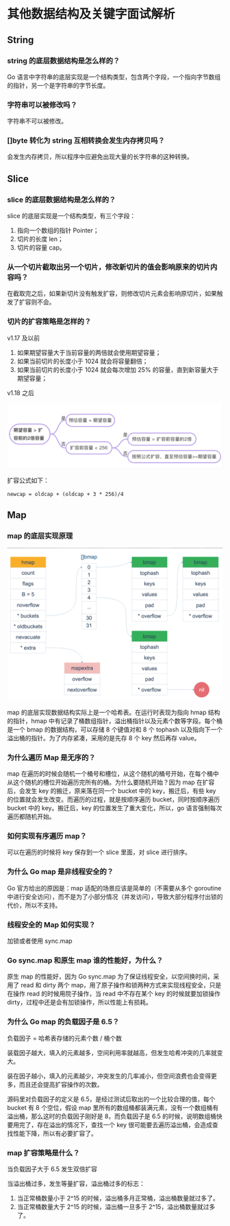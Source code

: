 # 其他数据结构及关键字面试解析

## String

### string 的底层数据结构是怎么样的？

Go 语言中字符串的底层实现是一个结构类型，包含两个字段，一个指向字节数组的指针，另一个是字符串的字节长度。

### 字符串可以被修改吗？

字符串不可以被修改。

### []byte 转化为 string 互相转换会发生内存拷贝吗？

会发生内存拷贝，所以程序中应避免出现大量的长字符串的这种转换。

## Slice

### slice 的底层数据结构是怎么样的？

slice 的底层实现是一个结构类型，有三个字段：

1. 指向一个数组的指针 Pointer；
2. 切片的长度 len；
3. 切片的容量 cap。

### 从一个切片截取出另一个切片，修改新切片的值会影响原来的切片内容吗？

在截取完之后，如果新切片没有触发扩容，则修改切片元素会影响原切片，如果触发了扩容则不会。

### 切片的扩容策略是怎样的？

v1.17 及以前

1. 如果期望容量大于当前容量的两倍就会使用期望容量；
2. 如果当前切片的长度小于 1024 就会将容量翻倍；
3. 如果当前切片的长度小于 1024 就会每次增加 25% 的容量，直到新容量大于期望容量；

v1.18 之后

![Go数据结构切片的扩容策略](../image/Go数据结构切片的扩容策略.png)

扩容公式如下：

```
newcap = oldcap + (oldcap + 3 * 256)/4
```

## Map

### map 的底层实现原理

![Go数据结构Map底层结构](../image/Go数据结构Map底层结构.png)

map 的底层实现数据结构实际上是一个哈希表。在运行时表现为指向 hmap 结构的指针，hmap 中有记录了桶数组指针，溢出桶指针以及元素个数等字段。每个桶是一个 bmap 的数据结构，可以存储 8 个键值对和 8 个 tophash 以及指向下一个溢出桶的指针。为了内存紧凑，采用的是先存 8 个 key 然后再存 value。

### 为什么遍历 Map 是无序的？

map 在遍历的时候会随机一个桶号和槽位，从这个随机的桶号开始，在每个桶中从这个随机的槽位开始遍历完所有的桶。为什么要随机开始？因为 map 在扩容后，会发生 key 的搬迁，原来落在同一个 bucket 中的 key，搬迁后，有些 key 的位置就会发生改变。而遍历的过程，就是按顺序遍历 bucket，同时按顺序遍历 bucket 中的 key。搬迁后，key 的位置发生了重大变化，所以，go 语言强制每次遍历都随机开始。

### 如何实现有序遍历 map？

可以在遍历的时候将 key 保存到一个 slice 里面，对 slice 进行排序。

### 为什么 Go map 是非线程安全的？

Go 官方给出的原因是：map 适配的场景应该是简单的（不需要从多个 goroutine 中进行安全访问），而不是为了小部分情况（并发访问），导致大部分程序付出锁的代价，所以不支持。

### 线程安全的 Map 如何实现？

加锁或者使用 sync.map 

### Go sync.map 和原生 map 谁的性能好，为什么？

原生 map 的性能好，因为 Go sync.map 为了保证线程安全，以空间换时间，采用了 read 和 dirty 两个 map，用了原子操作和锁两种方式来实现线程安全，只是在操作 read 的时候用院子操作，当 read 中不存在某个 key 的时候就要加锁操作 dirty，过程中还是会有加锁操作，所以性能上有损耗。

### 为什么 Go map 的负载因子是 6.5？

负载因子 = 哈希表存储的元素个数 / 桶个数

装载因子越大，填入的元素越多，空间利用率就越高，但发生哈希冲突的几率就变大。

装在因子越小，填入的元素越少，冲突发生的几率减小，但空间浪费也会变得更多，而且还会提高扩容操作的次数。

源码里对负载因子的定义是 6.5，是经过测试后取出的一个比较合理的值，每个 bucket 有 8 个空位，假设 map 里所有的数组桶都装满元素，没有一个数组桶有溢出桶，那么这时的负载因子刚好是 8，而负载因子是 6.5 的时候，说明数组桶快要用完了，存在溢出的情况下，查找一个 key 很可能要去遍历溢出桶，会造成查找性能下降，所以有必要扩容了。

### map 扩容策略是什么？

当负载因子大于 6.5 发生双倍扩容

当溢出桶过多，发生等量扩容，溢出桶过多的标志：

1. 当正常桶数量小于 2^15 的时候，溢出桶多月正常桶，溢出桶数量就过多了。
2. 当正常桶数量大于 2^15 的时候，溢出桶一旦多于 2^15，溢出桶数量就过多了。


